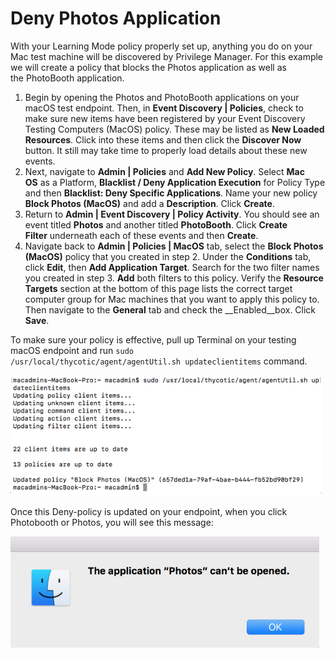[title]: # (Deny Photos)
[tags]: # (standard user, policy, macOS)
[priority]: # (7)
# Deny Photos Application

With your Learning Mode policy properly set up, anything you do on your Mac test machine will be discovered by Privilege Manager. For this example we will create a policy that blocks the Photos application as well as the PhotoBooth application.

1. Begin by opening the Photos and PhotoBooth applications on your macOS test endpoint. Then, in __Event Discovery | Policies__, check to make sure new items have been registered by your Event Discovery Testing Computers (MacOS) policy. These may be listed as __New Loaded Resources__. Click into these items and then click the __Discover Now__ button. It still may take time to properly load details about these new events.
1. Next, navigate to __Admin | Policies__ and __Add New Policy__. Select __Mac OS__ as a Platform, __Blacklist / Deny Application Execution__ for Policy Type and then __Blacklist: Deny Specific Applications__. Name your new policy __Block Photos (MacOS)__ and add a __Description__. Click __Create__.
1. Return to __Admin | Event Discovery | Policy Activity__. You should see an event titled __Photos__ and another titled __PhotoBooth__. Click __Create Filter__ underneath each of these events and then __Create__.
1. Navigate back to __Admin | Policies | MacOS__ tab, select the __Block Photos (MacOS)__ policy that you created in step 2. Under the __Conditions__ tab, click __Edit__, then __Add Application Target__. Search for the two filter names you created in step 3. __Add__ both filters to this policy. Verify the __Resource Targets__ section at the bottom of this page lists the correct target computer group for Mac machines that you want to apply this policy to. Then navigate to the __General__ tab and check the __Enabled__box. Click __Save__.

To make sure your policy is effective, pull up Terminal on your testing macOS endpoint and run `sudo /usr/local/thycotic/agent/agentUtil.sh updateclientitems` command.

![Run command example output](images/deny/d7d7bf8633974b86f2aea84abd06c23a.png)

Once this Deny-policy is updated on your endpoint, when you click Photobooth or Photos, you will see this message: 

![Application denied message](images/deny/594b47d0394d80282b11ba0f123e1674.png)
